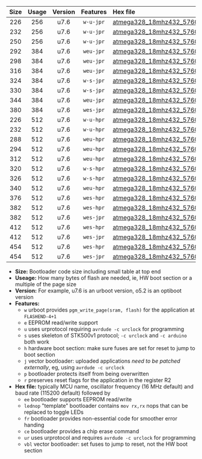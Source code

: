 |Size|Usage|Version|Features|Hex file|
|:-:|:-:|:-:|:-:|:--|
|226|256|u7.6|`w-u-jpr`|[atmega328_18mhz432_57600bps_ur_vbl.hex](https://raw.githubusercontent.com/stefanrueger/urboot/main/atmega328_18mhz432_57600bps_ur_vbl.hex)|
|232|256|u7.6|`w-u-jpr`|[atmega328_18mhz432_57600bps_lednop_ur_vbl.hex](https://raw.githubusercontent.com/stefanrueger/urboot/main/atmega328_18mhz432_57600bps_lednop_ur_vbl.hex)|
|250|256|u7.6|`w-u-jpr`|[atmega328_18mhz432_57600bps_lednop_fr_ur_vbl.hex](https://raw.githubusercontent.com/stefanrueger/urboot/main/atmega328_18mhz432_57600bps_lednop_fr_ur_vbl.hex)|
|292|384|u7.6|`weu-jpr`|[atmega328_18mhz432_57600bps_ee_ur_vbl.hex](https://raw.githubusercontent.com/stefanrueger/urboot/main/atmega328_18mhz432_57600bps_ee_ur_vbl.hex)|
|298|384|u7.6|`weu-jpr`|[atmega328_18mhz432_57600bps_ee_lednop_ur_vbl.hex](https://raw.githubusercontent.com/stefanrueger/urboot/main/atmega328_18mhz432_57600bps_ee_lednop_ur_vbl.hex)|
|316|384|u7.6|`weu-jpr`|[atmega328_18mhz432_57600bps_ee_lednop_fr_ur_vbl.hex](https://raw.githubusercontent.com/stefanrueger/urboot/main/atmega328_18mhz432_57600bps_ee_lednop_fr_ur_vbl.hex)|
|324|384|u7.6|`w-s-jpr`|[atmega328_18mhz432_57600bps_vbl.hex](https://raw.githubusercontent.com/stefanrueger/urboot/main/atmega328_18mhz432_57600bps_vbl.hex)|
|330|384|u7.6|`w-s-jpr`|[atmega328_18mhz432_57600bps_lednop_vbl.hex](https://raw.githubusercontent.com/stefanrueger/urboot/main/atmega328_18mhz432_57600bps_lednop_vbl.hex)|
|344|384|u7.6|`weu-jpr`|[atmega328_18mhz432_57600bps_ee_lednop_fr_ce_ur_vbl.hex](https://raw.githubusercontent.com/stefanrueger/urboot/main/atmega328_18mhz432_57600bps_ee_lednop_fr_ce_ur_vbl.hex)|
|380|384|u7.6|`wes-jpr`|[atmega328_18mhz432_57600bps_ee_vbl.hex](https://raw.githubusercontent.com/stefanrueger/urboot/main/atmega328_18mhz432_57600bps_ee_vbl.hex)|
|226|512|u7.6|`w-u-hpr`|[atmega328_18mhz432_57600bps_ur.hex](https://raw.githubusercontent.com/stefanrueger/urboot/main/atmega328_18mhz432_57600bps_ur.hex)|
|232|512|u7.6|`w-u-hpr`|[atmega328_18mhz432_57600bps_lednop_ur.hex](https://raw.githubusercontent.com/stefanrueger/urboot/main/atmega328_18mhz432_57600bps_lednop_ur.hex)|
|288|512|u7.6|`weu-hpr`|[atmega328_18mhz432_57600bps_ee_ur.hex](https://raw.githubusercontent.com/stefanrueger/urboot/main/atmega328_18mhz432_57600bps_ee_ur.hex)|
|294|512|u7.6|`weu-hpr`|[atmega328_18mhz432_57600bps_ee_lednop_ur.hex](https://raw.githubusercontent.com/stefanrueger/urboot/main/atmega328_18mhz432_57600bps_ee_lednop_ur.hex)|
|312|512|u7.6|`weu-hpr`|[atmega328_18mhz432_57600bps_ee_lednop_fr_ur.hex](https://raw.githubusercontent.com/stefanrueger/urboot/main/atmega328_18mhz432_57600bps_ee_lednop_fr_ur.hex)|
|320|512|u7.6|`w-s-hpr`|[atmega328_18mhz432_57600bps.hex](https://raw.githubusercontent.com/stefanrueger/urboot/main/atmega328_18mhz432_57600bps.hex)|
|326|512|u7.6|`w-s-hpr`|[atmega328_18mhz432_57600bps_lednop.hex](https://raw.githubusercontent.com/stefanrueger/urboot/main/atmega328_18mhz432_57600bps_lednop.hex)|
|340|512|u7.6|`weu-hpr`|[atmega328_18mhz432_57600bps_ee_lednop_fr_ce_ur.hex](https://raw.githubusercontent.com/stefanrueger/urboot/main/atmega328_18mhz432_57600bps_ee_lednop_fr_ce_ur.hex)|
|376|512|u7.6|`wes-hpr`|[atmega328_18mhz432_57600bps_ee.hex](https://raw.githubusercontent.com/stefanrueger/urboot/main/atmega328_18mhz432_57600bps_ee.hex)|
|382|512|u7.6|`wes-hpr`|[atmega328_18mhz432_57600bps_ee_lednop.hex](https://raw.githubusercontent.com/stefanrueger/urboot/main/atmega328_18mhz432_57600bps_ee_lednop.hex)|
|382|512|u7.6|`wes-jpr`|[atmega328_18mhz432_57600bps_ee_lednop_vbl.hex](https://raw.githubusercontent.com/stefanrueger/urboot/main/atmega328_18mhz432_57600bps_ee_lednop_vbl.hex)|
|412|512|u7.6|`wes-hpr`|[atmega328_18mhz432_57600bps_ee_lednop_fr.hex](https://raw.githubusercontent.com/stefanrueger/urboot/main/atmega328_18mhz432_57600bps_ee_lednop_fr.hex)|
|412|512|u7.6|`wes-jpr`|[atmega328_18mhz432_57600bps_ee_lednop_fr_vbl.hex](https://raw.githubusercontent.com/stefanrueger/urboot/main/atmega328_18mhz432_57600bps_ee_lednop_fr_vbl.hex)|
|454|512|u7.6|`wes-hpr`|[atmega328_18mhz432_57600bps_ee_lednop_fr_ce.hex](https://raw.githubusercontent.com/stefanrueger/urboot/main/atmega328_18mhz432_57600bps_ee_lednop_fr_ce.hex)|
|454|512|u7.6|`wes-jpr`|[atmega328_18mhz432_57600bps_ee_lednop_fr_ce_vbl.hex](https://raw.githubusercontent.com/stefanrueger/urboot/main/atmega328_18mhz432_57600bps_ee_lednop_fr_ce_vbl.hex)|

- **Size:** Bootloader code size including small table at top end
- **Useage:** How many bytes of flash are needed, ie, HW boot section or a multiple of the page size
- **Version:** For example, u7.6 is an urboot version, o5.2 is an optiboot version
- **Features:**
  + `w` urboot provides `pgm_write_page(sram, flash)` for the application at `FLASHEND-4+1`
  + `e` EEPROM read/write support
  + `u` uses urprotocol requiring `avrdude -c urclock` for programming
  + `s` uses skeleton of STK500v1 protocol; `-c urclock` and `-c arduino` both work
  + `h` hardware boot section: make sure fuses are set for reset to jump to boot section
  + `j` vector bootloader: uploaded applications *need to be patched externally*, eg, using `avrdude -c urclock`
  + `p` bootloader protects itself from being overwritten
  + `r` preserves reset flags for the application in the register R2
- **Hex file:** typically MCU name, oscillator frequency (16 MHz default) and baud rate (115200 default) followed by
  + `ee` bootloader supports EEPROM read/write
  + `lednop` "template" bootloader contains `mov rx,rx` nops that can be replaced to toggle LEDs
  + `fr` bootloader provides non-essential code for smoother error handing
  + `ce` bootloader provides a chip erase command
  + `ur` uses urprotocol and requires `avrdude -c urclock` for programming
  + `vbl` vector bootloader: set fuses to jump to reset, not the HW boot section
